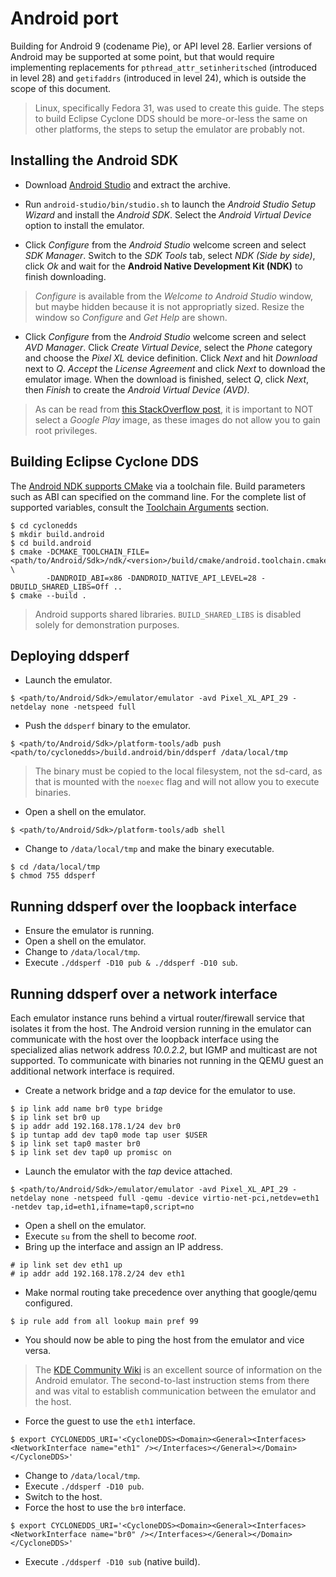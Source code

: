 # Android port

Building for Android 9 (codename Pie), or API level 28. Earlier versions of
Android may be supported at some point, but that would require implementing
replacements for `pthread_attr_setinheritsched` (introduced in level 28) and
`getifaddrs` (introduced in level 24), which is outside the scope of this
document.

> Linux, specifically Fedora 31, was used to create this guide. The steps to
> build Eclipse Cyclone DDS should be more-or-less the same on other
> platforms, the steps to setup the emulator are probably not.


## Installing the Android SDK

[1]: https://developer.android.com/studio
[2]: https://stackoverflow.com/questions/43923996/adb-root-is-not-working-on-emulator-cannot-run-as-root-in-production-builds

 * Download [Android Studio](1) and extract the archive.

 * Run `android-studio/bin/studio.sh` to launch the *Android Studio Setup
   Wizard* and install the *Android SDK*. Select the *Android Virtual Device*
   option to install the emulator.

 * Click *Configure* from the *Android Studio* welcome screen and select
   *SDK Manager*. Switch to the *SDK Tools* tab, select *NDK (Side by side)*,
   click *Ok* and wait for the **Android Native Development Kit (NDK)** to
   finish downloading.

> *Configure* is available from the *Welcome to Android Studio* window, but
> maybe hidden because it is not appropriatly sized. Resize the window so
> *Configure* and *Get Help* are shown.

 * Click *Configure* from the *Android Studio* welcome screen and select
   *AVD Manager*. Click *Create Virtual Device*, select the *Phone* category
   and choose the *Pixel XL* device definition. Click *Next* and hit
   *Download* next to *Q*. *Accept* the *License Agreement* and click *Next*
   to download the emulator image. When the download is finished, select *Q*,
   click *Next*, then *Finish* to create the *Android Virtual Device (AVD)*.

> As can be read from [this StackOverflow post](2), it is important to NOT
> select a *Google Play* image, as these images do not allow you to gain
> root privileges.


## Building Eclipse Cyclone DDS

[3]: https://developer.android.com/ndk/guides/cmake
[4]: https://developer.android.com/ndk/guides/cmake#variables

The [Android NDK supports CMake](3) via a toolchain file. Build parameters
such as ABI can specified on the command line. For the complete list of
supported variables, consult the [Toolchain Arguments](4) section.

```
$ cd cyclonedds
$ mkdir build.android
$ cd build.android
$ cmake -DCMAKE_TOOLCHAIN_FILE=<path/to/Android/Sdk>/ndk/<version>/build/cmake/android.toolchain.cmake \
        -DANDROID_ABI=x86 -DANDROID_NATIVE_API_LEVEL=28 -DBUILD_SHARED_LIBS=Off ..
$ cmake --build .
```

> Android supports shared libraries. `BUILD_SHARED_LIBS` is disabled solely
> for demonstration purposes.


## Deploying ddsperf
 * Launch the emulator.
```
$ <path/to/Android/Sdk>/emulator/emulator -avd Pixel_XL_API_29 -netdelay none -netspeed full
```

 * Push the `ddsperf` binary to the emulator.
```
$ <path/to/Android/Sdk>/platform-tools/adb push <path/to/cyclonedds>/build.android/bin/ddsperf /data/local/tmp
```

> The binary must be copied to the local filesystem, not the sd-card, as that
> is mounted with the `noexec` flag and will not allow you to execute
> binaries.

 * Open a shell on the emulator.
```
$ <path/to/Android/Sdk>/platform-tools/adb shell
```

 * Change to `/data/local/tmp` and make the binary executable.
```
$ cd /data/local/tmp
$ chmod 755 ddsperf
```


## Running ddsperf over the loopback interface
 * Ensure the emulator is running.
 * Open a shell on the emulator.
 * Change to `/data/local/tmp`.
 * Execute `./ddsperf -D10 pub & ./ddsperf -D10 sub`.


## Running ddsperf over a network interface
Each emulator instance runs behind a virtual router/firewall service that
isolates it from the host. The Android version running in the emulator can
communicate with the host over the loopback interface using the specialized
alias network address *10.0.2.2*, but IGMP and multicast are not supported.
To communicate with binaries not running in the QEMU guest an additional
network interface is required.

 * Create a network bridge and a *tap* device for the emulator to use.
```
$ ip link add name br0 type bridge
$ ip link set br0 up
$ ip addr add 192.168.178.1/24 dev br0
$ ip tuntap add dev tap0 mode tap user $USER
$ ip link set tap0 master br0
$ ip link set dev tap0 up promisc on
```

 * Launch the emulator with the *tap* device attached.
```
$ <path/to/Android/Sdk>/emulator/emulator -avd Pixel_XL_API_29 -netdelay none -netspeed full -qemu -device virtio-net-pci,netdev=eth1 -netdev tap,id=eth1,ifname=tap0,script=no
```

 * Open a shell on the emulator.
 * Execute `su` from the shell to become *root*.
 * Bring up the interface and assign an IP address.
```
# ip link set dev eth1 up
# ip addr add 192.168.178.2/24 dev eth1
```

 * Make normal routing take precedence over anything that google/qemu configured.
```
$ ip rule add from all lookup main pref 99
```

 * You should now be able to ping the host from the emulator and vice versa.

> The [KDE Community Wiki](5) is an excellent source of information on the
> Android emulator. The second-to-last instruction stems from there and was
> vital to establish communication between the emulator and the host.

[5]: https://community.kde.org/KDEConnect/Android_Emulator

 * Force the guest to use the `eth1` interface.
```
$ export CYCLONEDDS_URI='<CycloneDDS><Domain><General><Interfaces><NetworkInterface name="eth1" /></Interfaces></General></Domain></CycloneDDS>'
```

 * Change to `/data/local/tmp`.
 * Execute `./ddsperf -D10 pub`.
 * Switch to the host.
 * Force the host to use the `br0` interface.
```
$ export CYCLONEDDS_URI='<CycloneDDS><Domain><General><Interfaces><NetworkInterface name="br0" /></Interfaces></General></Domain></CycloneDDS>'
```
 * Execute `./ddsperf -D10 sub` (native build).
